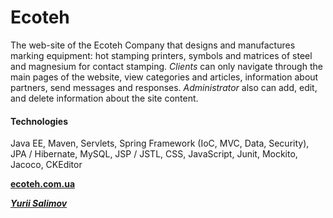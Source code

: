 <h1>Ecoteh</h1>

The web-site of the Ecoteh Company that designs and manufactures marking equipment:
hot stamping printers, symbols and matrices of steel and magnesium for contact stamping.
_Clients_ can only navigate through the main pages of the website, view categories and articles,
information about partners, send messages and responses.
_Administrator_ also can add, edit, and delete information about the site content.

<h4>Technologies</h4>

 Java EE, Maven, Servlets, Spring Framework (IoC, MVC, Data, Security), JPA / Hibernate,
 MySQL, JSP / JSTL, CSS, JavaScript, Junit, Mockito, Jacoco, CKEditor

**<a href="http://ecoteh.com.ua" title="Ecoteh site" target="_blank">
    ecoteh.com.ua
</a>**

_**<a href="https://yuriisalimov.github.io" title="LinkedIn" target="_blank">
    Yurii Salimov
</a>**_
